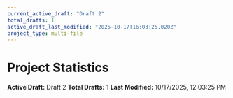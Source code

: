 ```yaml
---
current_active_draft: "Draft 2"
total_drafts: 1
active_draft_last_modified: "2025-10-17T16:03:25.020Z"
project_type: multi-file
---
```


# Project Statistics

**Active Draft:** Draft 2
**Total Drafts:** 1
**Last Modified:** 10/17/2025, 12:03:25 PM

